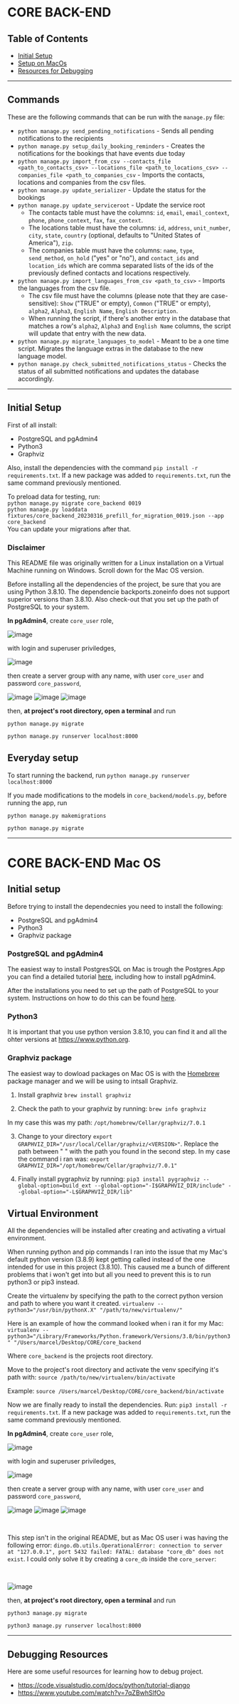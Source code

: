 # CORE BACK-END

## Table of Contents

- [Initial Setup](#initial-setup)
- [Setup on MacOs](#core-back-end-mac-os)
- [Resources for Debugging](#debugging-resources)

---

## Commands
These are the following commands that can be run with the `manage.py` file:
* `python manage.py send_pending_notifications` - Sends all pending notifications to the recipients
* `python manage.py setup_daily_booking_reminders` - Creates the notifications for the bookings that have events due today
* `python manage.py import_from_csv --contacts_file <path_to_contacts_csv> --locations_file <path_to_locations_csv> --companies_file <path_to_companies_csv` - Imports the contacts, locations and companies from the csv files.
* `python manage.py update_serializer` - Update the status for the bookings
* `python manage.py update_serviceroot` - Update the service root
  * The contacts table must have the columns: `id`, `email`, `email_context`, `phone`, `phone_context`, `fax`, `fax_context`.
  * The locations table must have the columns: `id`, `address`, `unit_number`, `city`, `state`, `country` (optional, defaults to "United States of America"), `zip`.
  * The companies table must have the columns: `name`, `type`, `send_method`, `on_hold` ("yes" or "no"), and `contact_ids` and `location_ids` which are comma separated lists of the ids of the previously defined contacts and locations respectively.
* `python manage.py import_languages_from_csv <path_to_csv>` - Imports the languages from the csv file.
  * The csv file must have the columns (please note that they are case-sensitive): `Show` ("TRUE" or empty), `Common` ("TRUE" or empty), `alpha2`, `Alpha3`, `English Name`, `English Description`.
  * When running the script, if there's another entry in the database that matches a row's `alpha2`, `Alpha3` and `English Name` columns, the script will update that entry with the new data.
* `python manage.py migrate_languages_to_model` - Meant to be a one time script. Migrates the language extras in the database to the new language model.
* `python manage.py check_submitted_notifications_status` - Checks the status of all submitted notifications and updates the database accordingly.

---

## Initial Setup

First of all install:
- PostgreSQL and pgAdmin4
- Python3
- Graphviz

Also, install the dependencies with the command `pip install -r requirements.txt`. If a new package was added to `requirements.txt`, run the same command previously mentioned.

To preload data for testing, run:\
`python manage.py migrate core_backend 0019`\
`python manage.py loaddata fixtures/core_backend_20230316_prefill_for_migration_0019.json --app core_backend`\
You can update your migrations after that.

### Disclaimer

This README file was originally written for a Linux installation on a Virtual Machine running on Windows. Scroll down for the Mac OS version. 

Before installing all the dependencies of the project, be sure that you are using Python 3.8.10. The dependencie backports.zoneinfo does not support superior versions than 3.8.10. Also check-out that you set up the path of PostgreSQL to your system.

**In pgAdmin4**,
create `core_user` role,

![image](https://user-images.githubusercontent.com/53912324/199030034-d79ba002-7ea6-4e8a-976d-264d23d85488.png)

with login and superuser priviledges,

![image](https://user-images.githubusercontent.com/53912324/199030193-4563a741-6dcf-4a3d-8563-6bab0d63bf95.png)

then create a server group with any name, with user `core_user` and password `core_password`,

![image](https://user-images.githubusercontent.com/53912324/199030464-8a51af7b-a48b-44cc-bc81-de4194839285.png)
![image](https://user-images.githubusercontent.com/53912324/199030669-789ce73f-33ef-4a23-a5e4-cd53e543fd74.png)
![image](https://user-images.githubusercontent.com/53912324/199030956-dc7b9243-e0be-4d89-82c9-3d4420bf1a07.png)

then, **at project's root directory, open a terminal** and run

`python manage.py migrate`

`python manage.py runserver localhost:8000`

## Everyday setup

To start running the backend, run `python manage.py runserver localhost:8000`

If you made modifications to the models in `core_backend/models.py`, before running the app, run 

`python manage.py makemigrations`

`python manage.py migrate`

---

# CORE BACK-END Mac OS

## Initial setup

Before trying to install the dependecnies you need to install the following:
- PostgreSQL and pgAdmin4
- Python3
- Graphviz package

### PostgreSQL and pgAdmin4

The easiest way to install PostgresSQL on Mac is trough the Postgres.App you can find a detailed tutorial [here](https://lifewithdata.com/2021/12/08/sql-tutorial-how-to-install-postgresql-and-pgadmin-on-mac/), including how to install pgAdmin4.

After the installations you need to set up the path of PostgreSQL to your system. Instructions on how to do this can be found [here](https://www.makeuseof.com/postgresql-macos-installing/).

### Python3

It is important that you use python version 3.8.10, you can find it and all the ohter versions at https://www.python.org. 

### Graphviz package

The easiest way to dowload packages on Mac OS is with the [Homebrew](https://brew.sh) package manager and we will be using to intsall Graphviz.

1. Install graphviz
`brew install graphviz`

2. Check the path to your graphviz by running:
`brew info graphviz`

In my case this was my path: `/opt/homebrew/Cellar/graphviz/7.0.1`

3. Change to your directory
`export GRAPHVIZ_DIR="/usr/local/Cellar/graphviz/<VERSION>"`. Replace the path between " " with the path you found in the second step. In my case the command i ran was: `export GRAPHVIZ_DIR="/opt/homebrew/Cellar/graphviz/7.0.1"` 

4. Finally install pygraphviz by running:
`pip3 install pygraphviz --global-option=build_ext --global-option="-I$GRAPHVIZ_DIR/include" --global-option="-L$GRAPHVIZ_DIR/lib"`

## Virtual Environment

All the dependencies will be installed after creating and activating a virtual environment.

When running python and pip commands I ran into the issue that my Mac's default python version (3.8.9) kept getting called instead of the one intended for use in this project (3.8.10). This caused me a bunch of different problems that i won't get into but all you need to prevent this is to run python3 or pip3 instead. 

Create the virtualenv by specifying the path to the correct python version and path to where you want it created.
`virtualenv --python3="/usr/bin/pythonX.X" "/path/to/new/virtualenv/"`

Here is an example of how the command looked when i ran it for my Mac:
`virtualenv --python3="/Library/Frameworks/Python.framework/Versions/3.8/bin/python3" "/Users/marcel/Desktop/CORE/core_backend`

Where `core_backend` is the projects root directory.

Move to the project's root directory and activate the venv specifying it's path with: 
`source /path/to/new/virtualenv/bin/activate`

Example: 
`source /Users/marcel/Desktop/CORE/core_backend/bin/activate`

Now we are finally ready to install the dependencies. Run:
`pip3 install -r requirements.txt`. If a new package was added to `requirements.txt`, run the same command previously mentioned.

**In pgAdmin4**,
create `core_user` role,

![image](https://user-images.githubusercontent.com/53912324/199030034-d79ba002-7ea6-4e8a-976d-264d23d85488.png)

with login and superuser priviledges,

![image](https://user-images.githubusercontent.com/53912324/199030193-4563a741-6dcf-4a3d-8563-6bab0d63bf95.png)

then create a server group with any name, with user `core_user` and password `core_password`,

![image](https://user-images.githubusercontent.com/53912324/199030464-8a51af7b-a48b-44cc-bc81-de4194839285.png)
![image](https://user-images.githubusercontent.com/53912324/199030669-789ce73f-33ef-4a23-a5e4-cd53e543fd74.png)
![image](https://user-images.githubusercontent.com/53912324/199030956-dc7b9243-e0be-4d89-82c9-3d4420bf1a07.png)

<br />

This step isn't in the original README, but as Mac OS user i was having the following error: `dingo.db.utils.OperationalError: connection to server at "127.0.0.1", port 5432 failed: FATAL: database "core_db" does not exist`. I could only solve it by creating a `core_db` inside the `core_server`: 

<br />

![image](https://user-images.githubusercontent.com/64095070/202921443-9d0b500e-e89b-4c88-8428-425ffb7ef5ee.png)

then, **at project's root directory, open a terminal** and run

`python3 manage.py migrate`

`python3 manage.py runserver localhost:8000`

---

## Debugging Resources

Here are some useful resources for learning how to debug project.

- https://code.visualstudio.com/docs/python/tutorial-django
- https://www.youtube.com/watch?v=7qZBwhSlfOo
